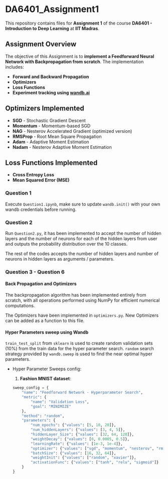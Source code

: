 # DA6401_Assignment1  

This repository contains files for **Assignment 1** of the course **DA6401 - Introduction to Deep Learning** at **IIT Madras**.  

## Assignment Overview  
The objective of this Assignment is to **implement a Feedforward Neural Network with Backpropagation from scratch**. The implementation includes:  

- **Forward and Backward Propagation**  
- **Optimizers**  
- **Loss Functions**   
- **Experiment tracking using [wandb.ai](https://wandb.ai/)** 

## Optimizers Implemented  

- **SGD** - Stochastic Gradient Descent  
- **Momentum** - Momentum-based SGD  
- **NAG** - Nesterov Accelerated Gradient (optimized version)  
- **RMSProp** - Root Mean Square Propagation  
- **Adam** - Adaptive Moment Estimation  
- **Nadam** - Nesterov Adaptive Moment Estimation  

## Loss Functions Implemented  

- **Cross Entropy Loss**  
- **Mean Squared Error (MSE)**

### Question 1
Execute `Question1.ipynb`, make sure to update `wandb.init()` with your own wandb credentials before running.

### Question 2
Run `Question2.py`, it has been implemented to accept the number of hidden layers and the number of neurons for each of the hidden layers from user and outputs the probability distribution over the 10 classes.

The rest of the codes accepts the number of hidden layers and number of neurons in hidden layers as arguments / parameters. 

### Question 3 - Question 6
#### Back Propagation and Optimizers
  The backpropagation algorithm has been implemented entirely from scratch, with all operations performed using NumPy for efficient numerical computations.
  
  The Optimizers have been implemented in `optimizers.py`. New Optimizers can be added as a function to this file.

#### Hyper Parameters sweep using Wandb
  `train_test_split` from `sklearn` is used to create random validation sets (10%) from the train data for the hyper parameter search.
  `random` search strategy provided by `wandb.sweep` is used to find the near optimal hyper parameters.
  - Hyper Parameter Sweeps config:
      1. **Fashion MNIST dataset**:
            
      ```python
      sweep_config = {
          "name": "Feedforward Network - Hyperparameter Search",
          "metric": {
              "name": "Validation Loss",
              "goal": "MINIMIZE"
          },
          "method": "random",
          "parameters": {
              "num_epochs": {"values": [5, 10, 20]},
              "num_hiddenLayers": {"values": [3, 4, 5]},
              "hiddenLayer_Size": {"values": [32, 64, 128]},
              "weightDecay": {"values": [0, 0.0005, 0.5]},
              "learningRate": {"values": [1e-3, 1e-4]},
              "optimizer": {"values": ["sgd", "momentum", "nesterov", "rmsprop", "adam", "nadam"]},
              "batchSize": {"values": [16, 32, 64]},
              "weightInit": {"values": ["random", "xavier"]},
              "activationFunc": {"values": ["tanh", "relu", "sigmoid"]}
          }
      }

